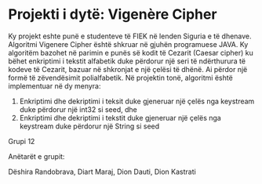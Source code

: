 # Projekti i dytë: Vigenère Cipher
Ky projekt eshte punë e studenteve të FIEK në lenden Siguria e të dhenave.
Algoritmi Vigenere Cipher është shkruar në gjuhën programuese JAVA.
Ky algoritëm bazohet në parimin e punës së kodit të Cezarit (Caesar cipher) ku bëhet enkriptimi i tekstit alfabetik duke përdorur një seri të ndërthurura të kodeve të Cezarit, bazuar në shkronjat e një çelësi të dhënë. Ai përdor një formë të zëvendësimit polialfabetik.
Në projektin tonë, algoritmi është implementuar në dy menyra:
1. Enkriptimi dhe dekriptimi i teksit duke gjeneruar një çelës nga keystream duke përdorur një int32 si seed, dhe
2. Enkriptimi dhe dekriptimi i tekstit duke gjeneruar një çelës nga keystream duke përdorur një String si seed

Grupi 12

Anëtarët e grupit:

Dëshira Randobrava,
Diart Maraj,
Dion Dauti,
Dion Kastrati
